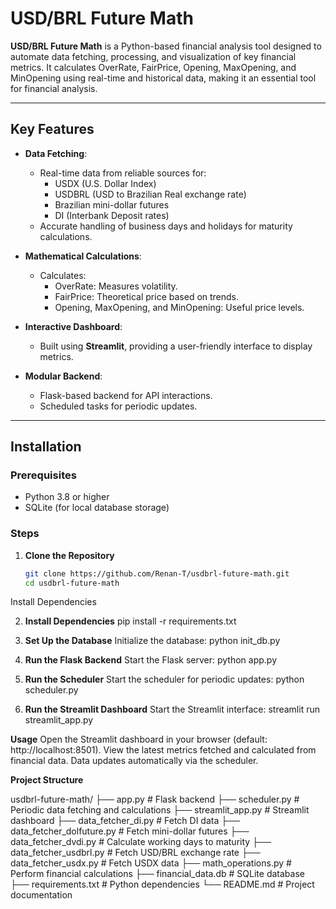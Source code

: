 # USD/BRL Future Math

**USD/BRL Future Math** is a Python-based financial analysis tool designed to automate data fetching, processing, and visualization of key financial metrics. It calculates OverRate, FairPrice, Opening, MaxOpening, and MinOpening using real-time and historical data, making it an essential tool for financial analysis.

---

## Key Features

- **Data Fetching**:
  - Real-time data from reliable sources for:
    - USDX (U.S. Dollar Index)
    - USDBRL (USD to Brazilian Real exchange rate)
    - Brazilian mini-dollar futures
    - DI (Interbank Deposit rates)
  - Accurate handling of business days and holidays for maturity calculations.

- **Mathematical Calculations**:
  - Calculates:
    - OverRate: Measures volatility.
    - FairPrice: Theoretical price based on trends.
    - Opening, MaxOpening, and MinOpening: Useful price levels.

- **Interactive Dashboard**:
  - Built using **Streamlit**, providing a user-friendly interface to display metrics.

- **Modular Backend**:
  - Flask-based backend for API interactions.
  - Scheduled tasks for periodic updates.

---

## Installation

### Prerequisites

- Python 3.8 or higher
- SQLite (for local database storage)

### Steps

1. **Clone the Repository**
   ```bash
   git clone https://github.com/Renan-T/usdbrl-future-math.git
   cd usdbrl-future-math
Install Dependencies


2. **Install Dependencies**
pip install -r requirements.txt

3. **Set Up the Database** 
Initialize the database:
python init_db.py

4. **Run the Flask Backend** 
Start the Flask server:
python app.py

5. **Run the Scheduler** 
Start the scheduler for periodic updates:
python scheduler.py

6. **Run the Streamlit Dashboard** 
Start the Streamlit interface:
streamlit run streamlit_app.py

**Usage**
Open the Streamlit dashboard in your browser (default: http://localhost:8501).
View the latest metrics fetched and calculated from financial data.
Data updates automatically via the scheduler.

**Project Structure**

usdbrl-future-math/
├── app.py               # Flask backend
├── scheduler.py         # Periodic data fetching and calculations
├── streamlit_app.py     # Streamlit dashboard
├── data_fetcher_di.py   # Fetch DI data
├── data_fetcher_dolfuture.py  # Fetch mini-dollar futures
├── data_fetcher_dvdi.py  # Calculate working days to maturity
├── data_fetcher_usdbrl.py  # Fetch USD/BRL exchange rate
├── data_fetcher_usdx.py  # Fetch USDX data
├── math_operations.py   # Perform financial calculations
├── financial_data.db    # SQLite database
├── requirements.txt     # Python dependencies
└── README.md            # Project documentation

